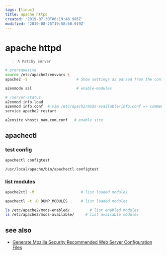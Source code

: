 ```yaml
---
tags: [linux]
title: apache httpd
created: '2019-07-30T06:19:48.985Z'
modified: '2019-08-25T19:58:50.919Z'
---
```


# apache httpd

> `A Patchy Server`

```sh
# prerequesite
source /etc/apache2/envvars \
apache2 -S                      # Show settings as parsed from the config file
```

```sh
a2enmode ssl                    # enable-modules

# /server-status
a2enmod info.load
a2enmod info.conf  # vim /etc/apach2/mods-available/info.conf => comment Require to access outside localhost
service apache2 restart

a2ensite vhosts_nam.com.conf   # enable site
```

## apachectl

### test config
```sh
apachectl configtest          

/usr/local/apache/bin/apachectl configtest
```
### list modules
```sh
apache2ctl -M                     # list loaded modules

apachectl -t -D DUMP_MODULES      # list loaded modules

ls /etc/apache2/mods-enabled/		  # list enabled modules
ls /etc/apache2/mods-available/		# list available modules
```

## see also
- [Generate Mozilla Security Recommended Web Server Configuration Files](https://mozilla.github.io/server-side-tls/ssl-config-generator/)
